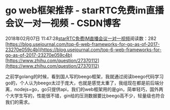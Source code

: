# go web框架推荐 - starRTC免费im直播会议一对一视频 - CSDN博客
2018年02月07日 11:47:28[starRTC免费IM直播会议一对一视频](https://me.csdn.net/elesos)阅读数：282
[https://blog.usejournal.com/top-6-web-frameworks-for-go-as-of-2017-23270e059c4b](https://blog.usejournal.com/top-6-web-frameworks-for-go-as-of-2017-23270e059c4b)
[https://www.zhihu.com/question/27370112](https://www.zhihu.com/question/27370112)

之前学golang的时候，看到国人写的beego框架，我就通过阅读beego代码学习go的，个人认为beego太过于庞大，也就是感觉太重了，我组现在都是前后端分离，nodejs+go，go只提供api，我们的web框架用的是gin，简单轻巧，国外两个大学生写的，性能很不错，gin给的压测数据要比beego高不少，轻量级也符合我们的需求。
